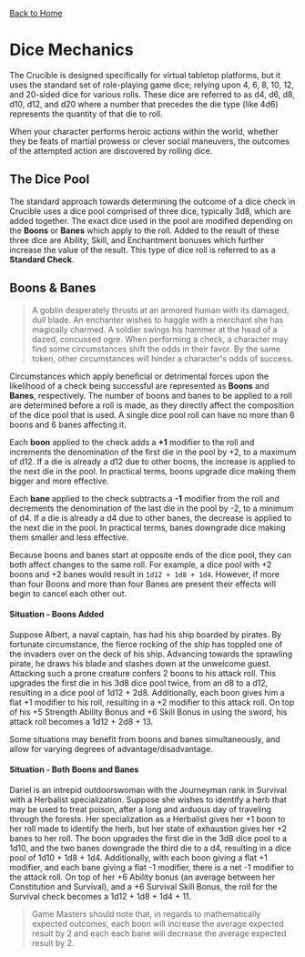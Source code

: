 [Back to Home](../README.md)

# Dice Mechanics

The Crucible is designed specifically for virtual tabletop platforms, but it uses the standard set of role-playing game dice; relying upon 4, 6, 8, 10, 12, and 20-sided dice for various rolls. These dice are referred to as d4, d6, d8, d10, d12, and d20 where a number that precedes the die type (like 4d6) represents the quantity of that die to roll.

When your character performs heroic actions within the world, whether they be feats of martial prowess or clever social maneuvers, the outcomes of the attempted action are discovered by rolling dice.

## The Dice Pool

The standard approach towards determining the outcome of a dice check in Crucible uses a dice pool comprised of three dice, typically 3d8, which are added together. The exact dice used in the pool are modified depending on the **Boons** or **Banes** which apply to the roll. Added to the result of these three dice are Ability, Skill, and Enchantment bonuses which further increase the value of the result. This type of dice roll is referred to as a **Standard Check**.

## Boons & Banes

> A goblin desperately thrusts at an armored human with its damaged, dull blade. An enchanter wishes to haggle with a merchant she has magically charmed. A soldier swings his hammer at the head of a dazed, concussed ogre. When performing a check, a character may find some circumstances shift the odds in their favor. By the same token, other circumstances will hinder a character's odds of success. 

Circumstances which apply beneficial or detrimental forces upon the likelihood of a check being successful are represented as **Boons** and **Banes**, respectively. The number of boons and banes to be applied to a roll are determined before a roll is made, as they directly affect the composition of the dice pool that is used. A single dice pool roll can have no more than 6 boons and 6 banes affecting it.

Each **boon** applied to the check adds a **+1** modifier to the roll and increments the denomination of the first die in the pool by +2, to a maximum of d12. If a die is already a d12 due to other boons, the increase is applied to the next die in the pool. In practical terms, boons upgrade dice making them bigger and more effective.

Each **bane** applied to the check subtracts a **-1** modifier from the roll and decrements the denomination of the last die in the pool by -2, to a minimum of d4. If a die is already a d4 due to other banes, the decrease is applied to the next die in the pool. In practical terms, banes downgrade dice making them smaller and less effective.

Because boons and banes start at opposite ends of the dice pool, they can both affect changes to the same roll. For example, a dice pool with +2 boons and +2 banes would result in `1d12 + 1d8 + 1d4`. However, if more than four Boons and more than four Banes are present their effects will begin to cancel each other out.

#### Situation - Boons Added
Suppose Albert, a naval captain, has had his ship boarded by pirates. By fortunate circumstance, the fierce rocking of the ship has toppled one of the invaders over on the deck of his ship. Advancing towards the sprawling pirate, he draws his blade and slashes down at the unwelcome guest. Attacking such a prone creature confers 2 boons to his attack roll. This upgrades the first die in his 3d8 dice pool twice, from an d8 to a d12, resulting in a dice pool of 1d12 + 2d8. Additionally, each boon gives him a flat +1 modifier to his roll, resulting in a +2 modifier to this attack roll. On top of his +5 Strength Ability Bonus and +6 Skill Bonus in using the sword, his attack roll becomes a 1d12 + 2d8 + 13.

Some situations may benefit from boons and banes simultaneously, and allow for varying degrees of advantage/disadvantage.

#### Situation - Both Boons and Banes
Dariel is an intrepid outdoorswoman with the Journeyman rank in Survival with a Herbalist specialization. Suppose she wishes to identify a herb that may be used to treat poison, after a long and arduous day of traveling through the forests. Her specialization as a Herbalist gives her +1 boon to her roll made to identify the herb, but her state of exhaustion gives her +2 banes to her roll. The boon upgrades the first die in the 3d8 dice pool to a 1d10, and the two banes downgrade the third die to a d4, resulting in a dice pool of 1d10 + 1d8 + 1d4. Additionally, with each boon giving a flat +1 modifier, and each bane giving a flat -1 modifier, there is a net -1 modifier to the attack roll. On top of her +6 Ability bonus (an average between her Constitution and Survival), and a +6 Survival Skill Bonus, the roll for the Survival check becomes a 1d12 + 1d8 + 1d4 + 11.

> Game Masters should note that, in regards to mathematically expected outcomes, each boon will increase the average expected result by 2 and each each bane will decrease the average expected result by 2.

